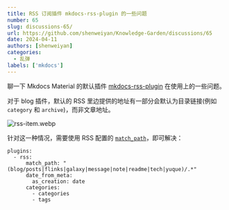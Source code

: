 ```yaml
---
title: RSS 订阅插件 mkdocs-rss-plugin 的一些问题
number: 65
slug: discussions-65/
url: https://github.com/shenweiyan/Knowledge-Garden/discussions/65
date: 2024-04-11
authors: [shenweiyan]
categories: 
  - 乱弹
labels: ['mkdocs']
---
```


聊一下 Mkdocs Material 的默认插件 [mkdocs-rss-plugin](https://github.com/Guts/mkdocs-rss-plugin) 在使用上的一些问题。

<!-- more -->

对于 blog 插件，默认的 RSS 里边提供的地址有一部分会默认为目录链接(例如 `category` 和 `archive`)，而非文章地址。

![rss-item.webp](https://static.weiyan.tech/2024/04/rss-item.webp)

针对这一种情况，需要使用 RSS 配置的 [`match_path`](https://guts.github.io/mkdocs-rss-plugin/configuration/#match_path-filter-pages-to-include-in-feed)，即可解决：

```
plugins:
  - rss:
      match_path: "(blog/posts|flinks|galaxy|message|note|readme|tech|yuque)/.*"
      date_from_meta:
        as_creation: date
      categories:
        - categories
        - tags
```


<script src="https://giscus.app/client.js"
	data-repo="shenweiyan/Knowledge-Garden"
	data-repo-id="R_kgDOKgxWlg"
	data-mapping="number"
	data-term="65"
	data-reactions-enabled="1"
	data-emit-metadata="0"
	data-input-position="bottom"
	data-theme="light"
	data-lang="zh-CN"
	crossorigin="anonymous"
	async>
</script>

